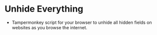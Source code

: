 # Unhide Everything

- Tampermonkey script for your browser to unhide all hidden fields on websites as you browse the internet.
